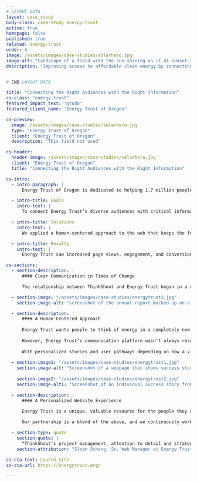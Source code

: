 ```yaml
---
# LAYOUT DATA
layout: case_study
body-class: case-study energy-trust
active: true
homepage: false
published: true
related: energy-trust
order: 6
image: /assets/images/case-studies/solarhero.jpg
image-alt: "Landscape of a field with the sun shining on it at sunset."
description: "Improving access to affordable clean energy by connecting the right audiences with the right information and incentives at the right time."


# END LAYOUT DATA

title: "Connecting the Right Audiences with the Right Information"
cs-class: "energy-trust"
featured_impact_text: "@todo"
featured_client_name: "Energy Trust of Oregon"

cs-preview:
  image: /assets/images/case-studies/solarhero.jpg
  type: "Energy Trust of Oregon"
  client: "Energy Trust of Oregon"
  description: "This field not used"

cs-header:
  header-image: /assets/images/case-studies/solarhero.jpg
  client: "Energy Trust of Oregon"
  title: "Connecting the Right Audiences with the Right Information"

cs-intro:
  - intro-paragraph: |
      Energy Trust of Oregon is dedicated to helping 1.7 million people in Oregon and Southwest Washington save energy and generate renewable power. Whether it’s a home improvement project for residents, a modest upgrade to a small business, or a large capital investment for a corporation, Energy Trust makes cleaner energy accessible to everyone and helps to grow the clean energy economy.

  - intro-title: Goals
    intro-text: |
      To connect Energy Trust’s diverse audiences with critical information — including incentives and content about energy-saving opportunities.

  - intro-title: Solutions
    intro-text: |
      We applied a human-centered approach to the web that keeps the focus on the communities Energy Trust serves; optimizing campaigns, infographics, and annual reports for their target audiences.

  - intro-title: Results
    intro-text: |
      Energy Trust saw increased page views, engagement, and conversions across all audience segments.

cs-sections:
  - section-description: |
      #### Clear Communication in Times of Change

      The relationship between ThinkShout and Energy Trust began in a maintenance capacity, originally focused on technical support for their existing site. The partnership grew over time to include robust strategic services. ThinkShout has now had the opportunity to work with Energy Trust on almost every element of their digital communications — [from redesigning their annual reports (digital and print)](https://thinkshout.com/blog/2020/10/closer-look-annual-report/), to building integrated campaigns and email templates, to testing and optimizing various content updates.

  - section-image: "/assets/images/case-studies/energytrust3.jpg"
    section-image-alt: "screenshot of the annual report mocked up on a tablet. The screenshot is a grid of altering images of people, and text call outs."

  - section-description: |
      #### A Human-Centered Approach
      
      Energy Trust wants people to think of energy in a completely new way — not as some generic expense you face once per billing cycle, but as a critical resource and a unique opportunity for every individual across the region to conserve. 
      
      However, Energy Trust’s communication platform wasn’t always resonant with its three large audience segments: residential, small business, and large-scale corporations. Energy-insider jargon was common, while individual impact — and the potential of that — was often missing. We helped overcome this challenge time and again by guiding content development through the lens of audience identities that Energy Trust serves, and weaving success stories into the site.
      
      With personalized stories and user pathways depending on how a visitor identifies — which might be as renter, homeowner, grocery store owner, apartment developer, manufacturer, or large scale agriculturist — we helped make it possible for more people to understand, utilize, and benefit from Energy Trust’s work, and jumpstart them on their own energy saving journey. 
      
  - section-image1: "/assets/images/case-studies/energytrust1.jpg"
    section-image-alt: "Screenshot of a webpage that shows success stories of an Energy Trust customer on a laptop, and the 'which business are you?' page viewd on a mobile device."
    
    section-image2: "/assets/images/case-studies/energytrust2.jpg"
    section-image-alt1: "Screenshot of an individual success story from Energy Trust viewed on a laptop. This is of a garden nursery the used Energy Trust to save energy, with a photo of the main garden facility, and two employees below."

  - section-description: |
      #### A Personalized Website Experience

      Energy Trust is a unique, valuable resource for the people they serve. Our job is to make sure folks understand how they can take advantage of the many incentives and opportunities available to them. Solving this communications challenge in a time of increased demands on time and attention takes a strategic focus on what stories to tell, what channels to use, and how to measure success. 
      
      Our partnership is a blend of the above, and we continuously work with the Energy Trust team to improve their communication platforms. The result is a website that not only highlights facts and figures (like important energy savings goals and economic impact numbers), but also lets people know what Energy Trust can do for them in a way that is personalized and achievable.

  - section-type: quote
    section-quote: |
      “ThinkShout’s project management, attention to detail and strategic thinking have not only helped us reach more customers in a meaningful way, but have also helped us streamline our internal web operations.”
    section-attribution: "Sloan Schang, Sr. Web Manager at Energy Trust "

cs-cta-text: Launch Site
cs-cta-url: https://energytrust.org/

---
```

